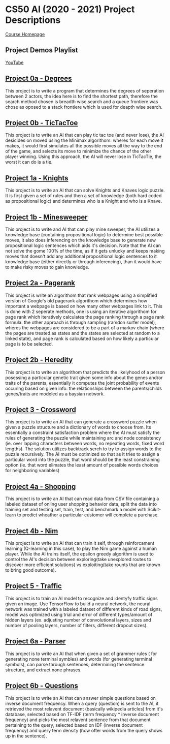 # CS50 AI (2020 - 2021) Project Descriptions
[Course Homepage](https://cs50.harvard.edu/ai/2020/)

## Project Demos Playlist
[YouTube](https://youtube.com/playlist?list=PL1vywBcTokGQin39SLJf8B43U9yijkugJ)

## [Project 0a - Degrees](0a-degrees)

This project is to write a program that determines the degrees of seperation between 2 actors, the idea here is to find the shortest path, therefore the search method chosen is breadth wise search and a queue frontiere was chose as oposed to a stack frontiere which is used for deapth wise search.


## [Project 0b - TicTacToe](0b-tictactoe)

This project is to write an AI that can play tic tac toe (and never lose), the AI desicides on moved using the Minimax algorithom. wheres for each move it makes, it would first simulates all the possible moves all the way to the end of the game, and selects its move to minimize the chance of the other player winning. Using this approach, the AI will never lose in TicTacTie, the worst it can do is a tie.


## [Project 1a - Knights](1a-knights)

This project is to write an AI that can solve Knights and Knaves logic puzzle. It is first given a set of rules and then a set of knowledge (both hard coded as propositional logic) and determines who is a Knight and who is a Knave.


## [Project 1b - Minesweeper](1b-minesweeper)

This project is to write and AI that can play mine sweeper, the AI utilizes a knowledge base (containing propositional logic) to determine best possible moves, it also does inferencing on the knowledge base to generate new propositional logic sentences which aids it's decision. Note that the AI can not solve the gome 100% of the time, as if it gets unlucky and keeps making moves that doesn't add any additional propositional logic sentences to it knowledge base (either directly or through inferencing), than it would have to make risky moves to gain knowledge.


## [Project 2a - Pagerank](2a-pagerank)

This project is write an algorithom that rank webpages using a simplified version of Google's old pagerank algorithom which determines how important a webpage is based on how many other webpages link to it. This is done with 2 seperate methods, one is using an iterative algorithom for page rank which iteratively calculates the page ranking through a page rank formula. the other approach is through sampling (ramdon surfer model), wheres the webpages are considered to be a part of a markov chain (where the pages are treated as states and the states are selected at random to a linked state), and page rank is calculated based on how likely a particular page is to be selected.


## [Project 2b - Heredity](2b-heredity)

This project is to write an algorithom that predicts the likelyhood of a person posessing a particular genetic trait given some info about the genes and/or traits of the parents, essentially it computes the joint probability of events occuring based on given info. the relationships between the parents/childs genes/traits are modeled as a baysian network.


## [Project 3 - Crossword](3-crossword)

This project is to write an AI that can generate a crossword puzzle when given a puzzle structure and a dictionary of words to choose from. Its essentially a constraint satisfaction problem where the AI must satisfy the rules of generating the puzzle while maintaining arc and node consistency (ie. over lapping characters between words, no repeating words, fixed word lengths). The solution utilizes backtrack serch to try to assign words to the puzzle recursively. The AI must be optimized so that as it tries to assign a particular word into the puzzle, that word should be the least constraining option (ie. that word elimates the least amount of possible words choices for neighboring variables)


## [Project 4a - Shopping](4a-shopping)

This project is to write an AI that can read data from CSV file containing a labeled dataset of onling user shopping behavior data, split the data into training set and testing set, train, test, and benchmark a model with Scikit-learn to predict wheather a particular customer will complete a purchase.


## [Project 4b - Nim](4b-nim)

This project is to write an AI that can train it self, through reinforcament learning (Q-learning in this case), to play the Nim game against a human player. While the AI trains itself, the epsilon greedy algorithm is used to control the AI's decision between exploring(take unexplored routes to discover more efficient solutions) vs exploiting(take rounts that are known to bring good outcome).


## [Project 5 - Traffic](5-traffic)

This project is to train an AI model to recognize and identyfy traffic signs given an image. Use TensorFlow to build a neural network, the neural network was trained with a labeled dataset of different kinds of road signs, model was optimized using trial and error of different types/amount of hidden layers (ex. adjusting number of convolutional layers, sizes and number of pooling layers, number of filters, different dropout sizes).


## [Project 6a - Parser](6a-parser)

This project is to write an AI that when given a set of grammer rules ( for generating none terminal symbles) and words (for generating terminal symbols), can parse through sentences, determining the sentence structure, and extract none phrases.


## [Project 6b - Questions](6b-questions)

This project is to write an AI that can answer simple questions based on inverse document frequency. When a query (question) is sent to the AI, it retrieved the most relavent document (basically wikipedia articles) from it's database, selected based on TF-IDF (term frequency * inverse document frequency) and picks the most relavent sentence from that document pertaining to the query, selected based on IDF (inverse document frequency) and query term density (how ofter words from the query shows up in the sentence).